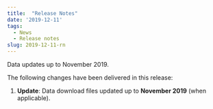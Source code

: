 ```yaml
---
title:  "Release Notes"
date: '2019-12-11'
tags:
  - News
  - Release notes
slug: 2019-12-11-rn
---
```


Data updates up to November 2019.

The following changes have been delivered in this release:

1. **Update**: Data download files updated up to **November 2019** (when applicable).

<!--more-->